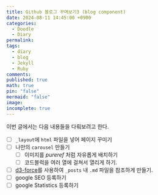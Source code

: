 ```yaml
---
title: Github 블로그 꾸며보기3 (blog component)
date: 2024-08-11 14:45:00 +0900
categories:
  - Doodle
  - Diary
permalink: 
tags:
  - diary
  - blog
  - Jekyll
  - Ruby
comments: 
published: true
math: true
pin: "false"
mermaid: "false"
image: 
incomplete: true
---
```

이번 글에서는 다음 내용들을 다뤄보려고 한다.

- [ ] `_layout`에 `html` 파일을 넣어 페이지 꾸미기
- [ ] 나만의 `carousel` 만들기
	- [ ] 이미지를 *pureref* 처럼 자유롭게 배치하기
	- [ ] 코드블럭을 여러 열에 걸쳐서 열리게 하기.
- [ ] [d3-force](https://d3js.org/d3-force)를 사용하여 `_posts` 내 `.md` 파일을 참조하게 만들기.
- [ ] google SEO 등록하기
- [ ] google Statistics 등록하기